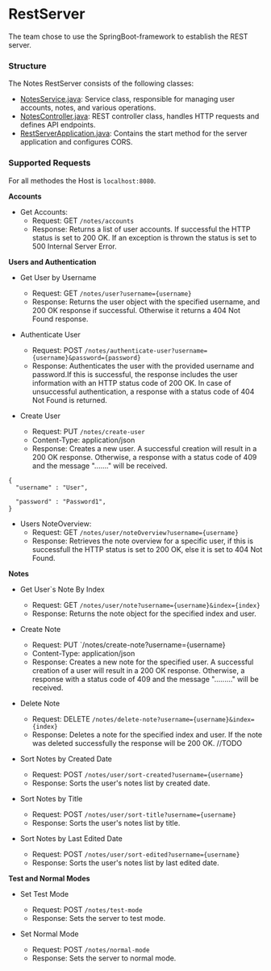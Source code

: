 
# RestServer 

The team chose to use the SpringBoot-framework to establish the REST server. 

### Structure 

The Notes RestServer consists of the following classes:

- [NotesService.java](src/main/java/rest/NotesService.java): Service class, responsible for managing user accounts, notes, and various operations.
- [NotesController.java](src/main/java/rest/NotesController.java): REST controller class, handles HTTP requests and defines API endpoints. 
- [RestServerApplication.java](src/main/java/rest/RestServerApplication.java): Contains the start method for the server application and configures CORS.

### Supported Requests

For all methodes the Host is `localhost:8080`.

**Accounts**

- Get Accounts: 
    - Request: GET `/notes/accounts`
    - Response: Returns a list of user accounts. If successful the HTTP status is set to 200 OK. If an exception is thrown the status is set to 500 Internal Server Error. 

**Users and Authentication**

- Get User by Username
    - Request: GET `/notes/user?username={username}`
    - Response: Returns the user object with the specified username, and 200 OK response if successful. Otherwise it returns a 404 Not Found response.

- Authenticate User
    - Request: POST `/notes/authenticate-user?username={username}&password={password}`
    - Response: Authenticates the user with the provided username and password.If this is successful, the response includes the user information with an HTTP status code of 200 OK. In case of unsuccessful authentication, a response with a status code of 404 Not Found is returned.

- Create User
    - Request: PUT `/notes/create-user`
    - Content-Type: application/json
    - Response: Creates a new user. A successful creation will result in a 200 OK response. Otherwise, a response with a status code of 409 and the message "......." will be received.

```
{
  "username" : "User",

  "password" : "Password1",
}
```

- Users NoteOverview:
    - Request: GET `/notes/user/noteOverview?username={username}`
    - Response: Retrieves the note overview for a specific user, if this is successfull the HTTP status is set to 200 OK, else it is set to 404 Not Found. 

**Notes**
- Get User`s Note By Index
    - Request: GET `/notes/user/note?username={username}&index={index}`
    - Response: Returns the note object for the specified index and user. 

- Create Note
    - Request: PUT `/notes/create-note?username={username}
    - Content-Type: application/json
    - Response: Creates a new note for the specified user. A successful creation of a user will result in a 200 OK response. Otherwise, a response with a status code of 409 and the message "........." will be received.

- Delete Note
    - Request: DELETE `/notes/delete-note?username={username}&index={index}`
    - Response: Deletes a note for the specified index and user. If the note was deleted successfully the response will be 200 OK. //TODO

- Sort Notes by Created Date
    - Request: POST `/notes/user/sort-created?username={username}`
    - Response: Sorts the user's notes list by created date.

- Sort Notes by Title
    - Request: POST `/notes/user/sort-title?username={username}`
    - Response: Sorts the user's notes list by title.

- Sort Notes by Last Edited Date
    - Request: POST `/notes/user/sort-edited?username={username}`
    - Response: Sorts the user's notes list by last edited date.

**Test and Normal Modes**
- Set Test Mode
    - Request: POST `/notes/test-mode`
    - Response: Sets the server to test mode.

- Set Normal Mode
    - Request: POST `/notes/normal-mode`
    - Response: Sets the server to normal mode.




